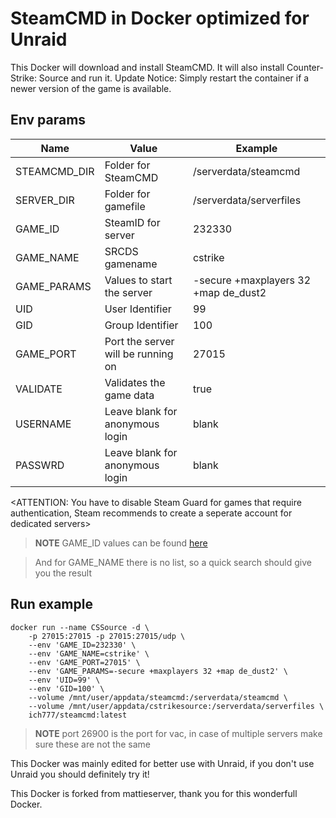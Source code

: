 # SteamCMD in Docker optimized for Unraid
This Docker will download and install SteamCMD. It will also install Counter-Strike: Source and run it. Update Notice: Simply restart the container if a newer version of the game is available.

## Env params
| Name | Value | Example |
| --- | --- | --- |
| STEAMCMD_DIR | Folder for SteamCMD | /serverdata/steamcmd |
| SERVER_DIR | Folder for gamefile | /serverdata/serverfiles |
| GAME_ID | SteamID for server | 232330 |
| GAME_NAME | SRCDS gamename | cstrike |
| GAME_PARAMS | Values to start the server | -secure +maxplayers 32 +map de_dust2 |
| UID | User Identifier | 99 |
| GID | Group Identifier | 100 |
| GAME_PORT | Port the server will be running on | 27015 |
| VALIDATE | Validates the game data | true |
| USERNAME | Leave blank for anonymous login | blank |
| PASSWRD | Leave blank for anonymous login | blank |

<ATTENTION: You have to disable Steam Guard for games that require authentication, Steam recommends to create a seperate account for dedicated servers>

>**NOTE** GAME_ID values can be found [here](https://developer.valvesoftware.com/wiki/Dedicated_Servers_List)

> And for GAME_NAME there is no list, so a quick search should give you the result

## Run example
```
docker run --name CSSource -d \
	-p 27015:27015 -p 27015:27015/udp \
	--env 'GAME_ID=232330' \
	--env 'GAME_NAME=cstrike' \
	--env 'GAME_PORT=27015' \
	--env 'GAME_PARAMS=-secure +maxplayers 32 +map de_dust2' \
	--env 'UID=99' \
	--env 'GID=100' \
	--volume /mnt/user/appdata/steamcmd:/serverdata/steamcmd \
	--volume /mnt/user/appdata/cstrikesource:/serverdata/serverfiles \
	ich777/steamcmd:latest
```
>**NOTE** port 26900 is the port for vac, in case of multiple servers make sure these are not the same


This Docker was mainly edited for better use with Unraid, if you don't use Unraid you should definitely try it!


This Docker is forked from mattieserver, thank you for this wonderfull Docker.
